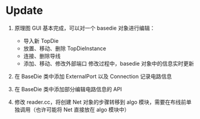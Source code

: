 # Update

1. 原理图 GUI 基本完成，可以对一个 basedie 对象进行编辑：
    - 导入新 TopDie
    - 放置、移动、删除 TopDieInstance
    - 连接、删除导线
    - 添加、移动、修改外部端口
    修改过程中，basedie 对象中的信息实时更新

2. 在 BaseDie 类中添加 ExternalPort 以及 Connection 记录电路信息

3. 在 BaseDie 类中添加部分编辑电路信息的 API

4. 修改 reader.cc，将创建 Net 对象的步骤转移到 algo 模块，需要在布线前单独调用（也许可能将 Net 直接放在 algo 模块中）

